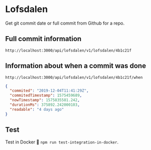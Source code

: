# Lofsdalen

Get git commit date or full commit from Github for a repo.

## Full commit information
`http://localhost:3000/api/lofsdalen/v1/lofsdalen/4b1c21f`


## Information about when a commit was done

`http://localhost:3000/api/lofsdalen/v1/lofsdalen/4b1c21f/when`

```json
{
  "commited": "2019-12-04T11:41:29Z",
  "commitedTimestamp": 1575459689,
  "nowTimestamp": 1575835581.242,
  "durationMs": 375892.242000103,
  "readable": "4 days ago"
}
```

## Test 
Test in Docker 🐳 `npm run test-integration-in-docker`.